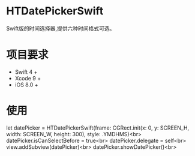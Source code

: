 # HTDatePickerSwift
Swift版的时间选择器,提供六种时间格式可选。
# 项目要求
* Swift 4 + 
* Xcode 9 +
* iOS 8.0 +
# 使用
let datePicker = HTDatePickerSwift(frame: CGRect.init(x: 0, y: SCREEN_H, width: SCREEN_W, height: 300), style: .YMDHMS)\<br>
datePicker.isCanSelectBefore = true\<br>
datePicker.delegate = self\<br>
view.addSubview(datePicker)\<br>
datePicker.showDatePicker()\<br>
